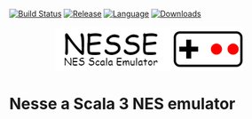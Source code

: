 [![Build Status](https://app.travis-ci.com/abbruzze/nesse.svg?branch=main)](https://app.travis-ci.com/abbruzze/nesse)
[![Release](https://img.shields.io/github/v/release/abbruzze/nesse)](https://github.com/abbruzze/nesse/releases)
[![Language](https://img.shields.io/github/languages/top/abbruzze/nesse)]()
[![Downloads](https://img.shields.io/github/downloads/abbruzze/nesse/total)](https://github.com/abbruzze/nesse/releases/latest)

<p align="center">
  <img src="https://github.com/abbruzze/nesse/blob/main/images/logo.png">
</p>

Nesse a Scala 3 NES emulator
====
